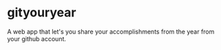 # gityouryear
A web app that let's you share your accomplishments from the year from your github account.
